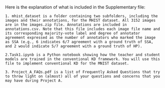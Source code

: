 

Here is the explanation of what is included in the Supplementary file:


    1. mhist_dataset is a folder containing two subfolders, including the images and their annotations, for the MHIST dataset. All 3152 images are in the images.zip file. Annotations are included in annotations.csv. Note that this file includes each image file name and its corresponding majority-vote label and degree of annotator agreement expressed as the number of annotators who marked the image as SSA (e.g., 6 indicates 6/7 agreement with a ground truth of SSA, and 2 would indicate 5/7 agreement with a ground truth of HP).

    2.Task1.ipynb is a Python notebook showing how the teacher and student models are trained in the conventional KD framework. You will use this file to implement conventional KD for the MNIST dataset.

    3. Project_A_FAQs.pdf is a list of Frequently Asked Questions that try to throw light on (almost) all of your questions and concerns that you may have during Project A.


